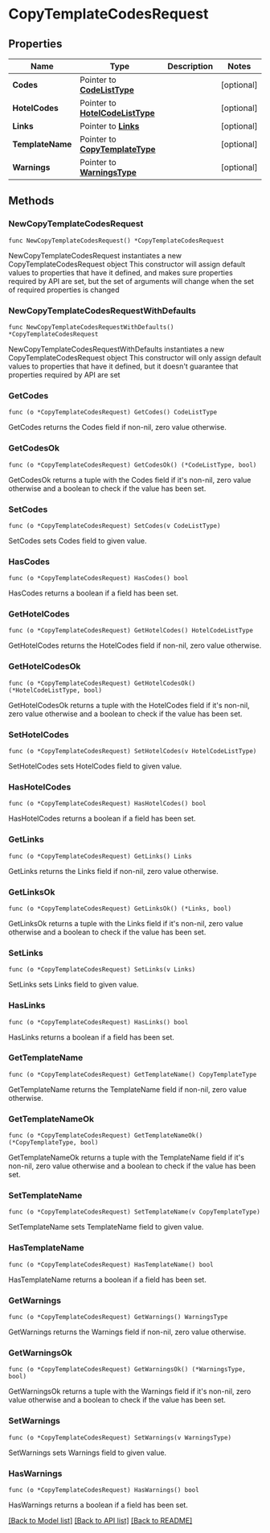 # CopyTemplateCodesRequest

## Properties

Name | Type | Description | Notes
------------ | ------------- | ------------- | -------------
**Codes** | Pointer to [**CodeListType**](CodeListType.md) |  | [optional] 
**HotelCodes** | Pointer to [**HotelCodeListType**](HotelCodeListType.md) |  | [optional] 
**Links** | Pointer to [**Links**](Links.md) |  | [optional] 
**TemplateName** | Pointer to [**CopyTemplateType**](CopyTemplateType.md) |  | [optional] 
**Warnings** | Pointer to [**WarningsType**](WarningsType.md) |  | [optional] 

## Methods

### NewCopyTemplateCodesRequest

`func NewCopyTemplateCodesRequest() *CopyTemplateCodesRequest`

NewCopyTemplateCodesRequest instantiates a new CopyTemplateCodesRequest object
This constructor will assign default values to properties that have it defined,
and makes sure properties required by API are set, but the set of arguments
will change when the set of required properties is changed

### NewCopyTemplateCodesRequestWithDefaults

`func NewCopyTemplateCodesRequestWithDefaults() *CopyTemplateCodesRequest`

NewCopyTemplateCodesRequestWithDefaults instantiates a new CopyTemplateCodesRequest object
This constructor will only assign default values to properties that have it defined,
but it doesn't guarantee that properties required by API are set

### GetCodes

`func (o *CopyTemplateCodesRequest) GetCodes() CodeListType`

GetCodes returns the Codes field if non-nil, zero value otherwise.

### GetCodesOk

`func (o *CopyTemplateCodesRequest) GetCodesOk() (*CodeListType, bool)`

GetCodesOk returns a tuple with the Codes field if it's non-nil, zero value otherwise
and a boolean to check if the value has been set.

### SetCodes

`func (o *CopyTemplateCodesRequest) SetCodes(v CodeListType)`

SetCodes sets Codes field to given value.

### HasCodes

`func (o *CopyTemplateCodesRequest) HasCodes() bool`

HasCodes returns a boolean if a field has been set.

### GetHotelCodes

`func (o *CopyTemplateCodesRequest) GetHotelCodes() HotelCodeListType`

GetHotelCodes returns the HotelCodes field if non-nil, zero value otherwise.

### GetHotelCodesOk

`func (o *CopyTemplateCodesRequest) GetHotelCodesOk() (*HotelCodeListType, bool)`

GetHotelCodesOk returns a tuple with the HotelCodes field if it's non-nil, zero value otherwise
and a boolean to check if the value has been set.

### SetHotelCodes

`func (o *CopyTemplateCodesRequest) SetHotelCodes(v HotelCodeListType)`

SetHotelCodes sets HotelCodes field to given value.

### HasHotelCodes

`func (o *CopyTemplateCodesRequest) HasHotelCodes() bool`

HasHotelCodes returns a boolean if a field has been set.

### GetLinks

`func (o *CopyTemplateCodesRequest) GetLinks() Links`

GetLinks returns the Links field if non-nil, zero value otherwise.

### GetLinksOk

`func (o *CopyTemplateCodesRequest) GetLinksOk() (*Links, bool)`

GetLinksOk returns a tuple with the Links field if it's non-nil, zero value otherwise
and a boolean to check if the value has been set.

### SetLinks

`func (o *CopyTemplateCodesRequest) SetLinks(v Links)`

SetLinks sets Links field to given value.

### HasLinks

`func (o *CopyTemplateCodesRequest) HasLinks() bool`

HasLinks returns a boolean if a field has been set.

### GetTemplateName

`func (o *CopyTemplateCodesRequest) GetTemplateName() CopyTemplateType`

GetTemplateName returns the TemplateName field if non-nil, zero value otherwise.

### GetTemplateNameOk

`func (o *CopyTemplateCodesRequest) GetTemplateNameOk() (*CopyTemplateType, bool)`

GetTemplateNameOk returns a tuple with the TemplateName field if it's non-nil, zero value otherwise
and a boolean to check if the value has been set.

### SetTemplateName

`func (o *CopyTemplateCodesRequest) SetTemplateName(v CopyTemplateType)`

SetTemplateName sets TemplateName field to given value.

### HasTemplateName

`func (o *CopyTemplateCodesRequest) HasTemplateName() bool`

HasTemplateName returns a boolean if a field has been set.

### GetWarnings

`func (o *CopyTemplateCodesRequest) GetWarnings() WarningsType`

GetWarnings returns the Warnings field if non-nil, zero value otherwise.

### GetWarningsOk

`func (o *CopyTemplateCodesRequest) GetWarningsOk() (*WarningsType, bool)`

GetWarningsOk returns a tuple with the Warnings field if it's non-nil, zero value otherwise
and a boolean to check if the value has been set.

### SetWarnings

`func (o *CopyTemplateCodesRequest) SetWarnings(v WarningsType)`

SetWarnings sets Warnings field to given value.

### HasWarnings

`func (o *CopyTemplateCodesRequest) HasWarnings() bool`

HasWarnings returns a boolean if a field has been set.


[[Back to Model list]](../README.md#documentation-for-models) [[Back to API list]](../README.md#documentation-for-api-endpoints) [[Back to README]](../README.md)


